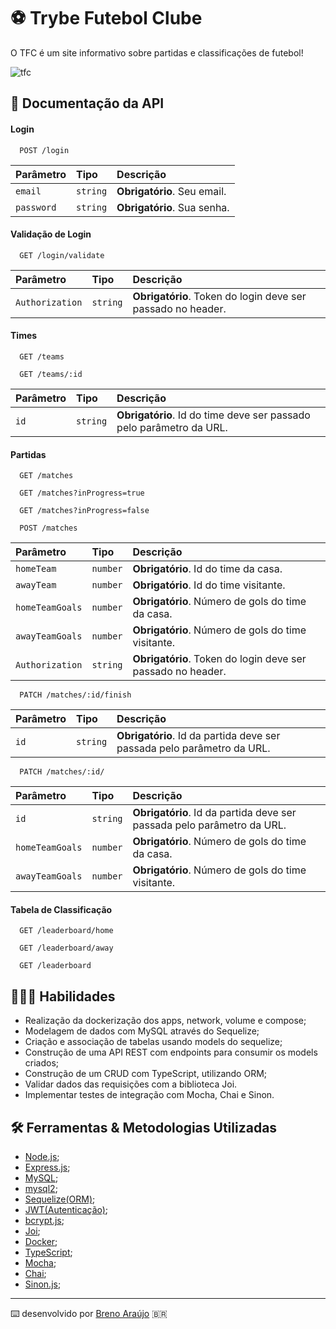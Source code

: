 
# ⚽ Trybe Futebol Clube

O TFC é um site informativo sobre partidas e classificações de futebol!

![tfc](https://user-images.githubusercontent.com/99822908/197893222-e9b8bf64-e6cb-415d-b273-ff045ff426cd.png)


## 🔎 Documentação da API

#### Login

```
  POST /login 
```

| Parâmetro   | Tipo       | Descrição                           |
| :---------- | :--------- | :---------------------------------- |
| `email` | `string` | **Obrigatório**. Seu email. |
| `password` | `string` | **Obrigatório**. Sua senha. |

#### Validação de Login

```
  GET /login/validate
```

| Parâmetro   | Tipo       | Descrição                                   |
| :---------- | :--------- | :------------------------------------------ |
| `Authorization`      | `string` | **Obrigatório**. Token do login deve ser passado no header. |

#### Times

```
  GET /teams
```

```
  GET /teams/:id
```

| Parâmetro   | Tipo       | Descrição                           |
| :---------- | :--------- | :---------------------------------- |
| `id` | `string` | **Obrigatório**. Id do time deve ser passado pelo parâmetro da URL. |

#### Partidas

```
  GET /matches
```

```
  GET /matches?inProgress=true
```

```
  GET /matches?inProgress=false
```

```
  POST /matches
```
| Parâmetro   | Tipo       | Descrição                           |
| :---------- | :--------- | :---------------------------------- |
| `homeTeam` | `number` | **Obrigatório**. Id do time da casa. |
| `awayTeam` | `number` | **Obrigatório**. Id do time visitante. |
| `homeTeamGoals` | `number` | **Obrigatório**. Número de gols do time da casa. |
| `awayTeamGoals` | `number` | **Obrigatório**. Número de gols do time visitante. |
| `Authorization`      | `string` | **Obrigatório**. Token do login deve ser passado no header. |

```
  PATCH /matches/:id/finish
```
| Parâmetro   | Tipo       | Descrição                           |
| :---------- | :--------- | :---------------------------------- |
| `id` | `string` | **Obrigatório**. Id da partida deve ser passada pelo parâmetro da URL. |

```
  PATCH /matches/:id/
```
| Parâmetro   | Tipo       | Descrição                           |
| :---------- | :--------- | :---------------------------------- |
| `id` | `string` | **Obrigatório**. Id da partida deve ser passada pelo parâmetro da URL. |
| `homeTeamGoals` | `number` | **Obrigatório**. Número de gols do time da casa. |
| `awayTeamGoals` | `number` | **Obrigatório**. Número de gols do time visitante. |

#### Tabela de Classificação

```
  GET /leaderboard/home
```

```
  GET /leaderboard/away
```

```
  GET /leaderboard
```

## 👨🏻‍💻 Habilidades

- Realização da dockerização dos apps, network, volume e compose;
- Modelagem de dados com MySQL através do Sequelize;
- Criação e associação de tabelas usando models do sequelize;
- Construção de uma API REST com endpoints para consumir os models criados;
- Construção de um CRUD com TypeScript, utilizando ORM;
- Validar dados das requisições com a biblioteca Joi.
- Implementar testes de integração com Mocha, Chai e Sinon.



## 🛠️ Ferramentas & Metodologias Utilizadas

- [Node.js](https://nodejs.org/en/);
- [Express.js](https://expressjs.com/);
- [MySQL](https://www.mysql.com/);
- [mysql2](https://www.npmjs.com/package/mysql2);
- [Sequelize(ORM)](https://sequelize.org/);
- [JWT(Autenticação)](https://jwt.io/);
- [bcrypt.js](https://github.com/kelektiv/node.bcrypt.js#readme);
- [Joi](https://joi.dev/api/?v=17.6.0);
- [Docker](https://www.docker.com/);
- [TypeScript](https://www.typescriptlang.org/);
- [Mocha](https://mochajs.org/);
- [Chai](https://www.chaijs.com/);
- [Sinon.js](https://sinonjs.org/);

---
⌨️ desenvolvido por [Breno Araújo](https://www.linkedin.com/in/brenusaraujo/) 🇧🇷

